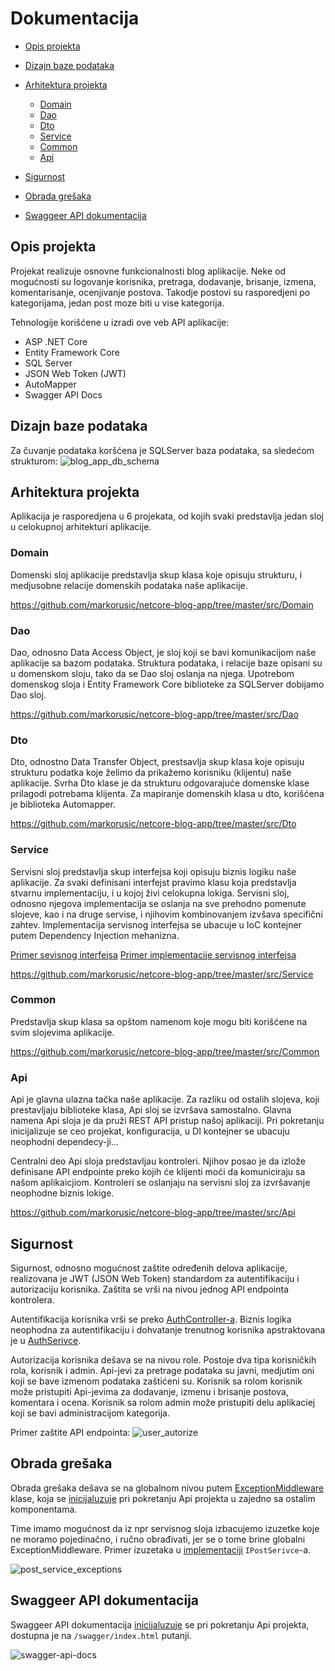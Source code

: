 # Dokumentacija
  
- [Opis projekta](#opis-projekta)
  
- [Dizajn baze podataka](#dizajn-baze-podataka)
  
- [Arhitektura projekta](#arhitektura-projekta)

  - [Domain](#domain)
  - [Dao](#dao)
  - [Dto](#dto)
  - [Service](#service)
  - [Common](#common)
  - [Api]("#api")

- [Sigurnost](#signurnost)

- [Obrada grešaka](#obrada-grešaka)

- [Swaggeer API dokumentacija]("#swagger-api-dokumentacija")
    

## Opis projekta

  Projekat realizuje osnovne funkcionalnosti blog aplikacije. Neke od mogućnosti su logovanje korisnika, pretraga, dodavanje, brisanje, izmena, komentarisanje, ocenjivanje postova. Takodje postovi su rasporedjeni po kategorijama, jedan post moze biti u vise kategorija.

  Tehnologije korišćene u izradi ove veb API aplikacije:
  
  * ASP .NET Core
  * Entity Framework Core
  * SQL Server
  * JSON Web Token (JWT)
  * AutoMapper
  * Swagger API Docs


## Dizajn baze podataka

  Za čuvanje podataka koršćena je SQLServer baza podataka, sa sledećom strukturom:
  ![blog_app_db_schema](images/blog_app_db_schema.png)


## Arhitektura projekta

  Aplikacija je rasporedjena u 6 projekata, od kojih svaki predstavlja jedan sloj u celokupnoj arhitekturi aplikacije.

  ### Domain

  Domenski sloj aplikacije predstavlja skup klasa koje opisuju strukturu, i medjusobne relacije domenskih podataka naše aplikacije.

  https://github.com/markorusic/netcore-blog-app/tree/master/src/Domain

  ### Dao

  Dao, odnosno Data Access Object, je sloj koji se bavi komunikacijom naše aplikacije sa bazom podataka. Struktura podataka, i relacije baze opisani su u domenskom sloju, tako da se Dao sloj oslanja na njega. Upotrebom domenskog sloja i Entity Framework Core biblioteke za SQLServer dobijamo Dao sloj.

  https://github.com/markorusic/netcore-blog-app/tree/master/src/Dao

  ### Dto

  Dto, odnostno Data Transfer Object, prestsavlja skup klasa koje opisuju strukturu podatka koje želimo da prikažemo korisniku (klijentu) naše aplikacije. Svrha Dto klase je da strukturu odgovarajuće domenske klase prilagodi potrebama klijenta. Za mapiranje domenskih klasa u dto, korišćena je biblioteka Automapper.

  https://github.com/markorusic/netcore-blog-app/tree/master/src/Dto

  ### Service

  Servisni sloj predstavlja skup interfejsa koji opisuju biznis logiku naše aplikacije. Za svaki definisani interfejst pravimo klasu koja predstavlja stvarnu implementaciju, i u kojoj živi celokupna lokiga. Servisni sloj, odnosno njegova implementacija se oslanja na sve prehodno pomenute slojeve, kao i na druge servise, i njihovim kombinovanjem izvšava specifični zahtev. Implementacija servisnog interfejsa se ubacuje u IoC kontejner putem Dependency Injection mehanizna.

  [Primer sevisnog interfejsa](https://github.com/markorusic/netcore-blog-app/tree/master/src/Service/IPostService.cs)
  [Primer implementacije servisnog interfejsa](https://github.com/markorusic/netcore-blog-app/tree/master/src/Service/Impl/PostServiceImpl.cs)

  https://github.com/markorusic/netcore-blog-app/tree/master/src/Service

  ### Common

  Predstavlja skup klasa sa opštom namenom koje mogu biti korišćene na svim slojevima aplikacije.

  https://github.com/markorusic/netcore-blog-app/tree/master/src/Common


  ### Api

  Api je glavna ulazna tačka naše aplikacije. Za razliku od ostalih slojeva, koji  prestavljaju biblioteke klasa, Api sloj se izvršava samostalno. Glavna namena Api sloja je da pruži REST API pristup našoj aplikaciji. Pri pokretanju inicijalizuje se ceo projekat, konfiguracija, u DI kontejner se ubacuju neophodni dependecy-ji...

  Centralni deo Api sloja predstavljau kontroleri. Njihov posao je da izlože definisane API endpointe preko kojih će klijenti moći da komuniciraju sa našom aplikaicjiom. Kontroleri se oslanjaju na servisni sloj za izvršavanje neophodne biznis lokige.

  https://github.com/markorusic/netcore-blog-app/tree/master/src/Api


## Sigurnost

  Sigurnost, odnosno mogućnost zaštite određenih delova aplikacije, realizovana je JWT (JSON Web Token) standardom za autentifikaciju i autorizaciju korisnika. Zaštita se vrši na nivou jednog API endpointa kontrolera. 
  
  Autentifikacija korisnika vrši se preko [AuthController-a](https://github.com/markorusic/netcore-blog-app/blob/master/src/Api/Controllers/AuthController.cs). Biznis logika neophodna za autentifikaciju i dohvatanje trenutnog korisnika apstraktovana je u [AuthSerivce](https://github.com/markorusic/netcore-blog-app/blob/master/src/Service/Impl/AuthServiceImpl.cs).
  
  Autorizacija korisnika dešava se na nivou role. Postoje dva tipa korisničkih rola, korisnik i admin. Api-jevi za pretrage podataka su javni, medjutim oni koji se bave izmenom podataka zaštićeni su. Korisnik sa rolom korisnik može pristupiti Api-jevima za dodavanje, izmenu i brisanje postova, komentara i ocena. Korisnik sa rolom admin može pristupiti delu aplikaciej koji se bavi administracijom kategorija.

  Primer zaštite API endpointa:
  ![user_autorize](images/user_autorize.png)


## Obrada grešaka

  Obrada grešaka dešava se na globalnom nivou putem [ExceptionMiddleware](https://github.com/markorusic/netcore-blog-app/blob/master/src/Api/Middlewares/ExceptionMiddleware.cs) klase, koja se [inicijaluzuje](https://github.com/markorusic/netcore-blog-app/blob/master/src/Api/Startup.cs#L87) pri pokretanju Api projekta u zajedno sa ostalim komponentama.

  Time imamo mogućnost da iz npr servisnog sloja izbacujemo izuzetke koje ne moramo pojedinačno, i ručno obrađivati, jer se o tome brine globalni ExceptionMiddleware. Primer izuzetaka u [implementaciji](https://github.com/markorusic/netcore-blog-app/blob/master/src/Service/Impl/PostServiceImpl.cs) `IPostSerivce`-a.

  ![post_service_exceptions](images/post_service_exceptions.png)


## Swaggeer API dokumentacija

  Swaggeer API dokumentacija [inicijaluzuje](https://github.com/markorusic/netcore-blog-app/blob/master/src/Api/Startup.cs#L100) se pri pokretanju Api projekta, dostupna je na `/swagger/index.html` putanji.

  ![swagger-api-docs](images/swagger-api-docs.png)

